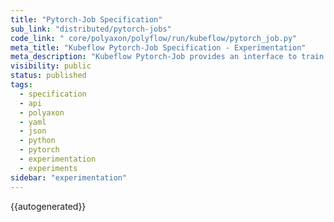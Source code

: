 ```yaml
---
title: "Pytorch-Job Specification"
sub_link: "distributed/pytorch-jobs"
code_link: " core/polyaxon/polyflow/run/kubeflow/pytorch_job.py"
meta_title: "Kubeflow Pytorch-Job Specification - Experimentation"
meta_description: "Kubeflow Pytorch-Job provides an interface to train distributed experiments with Pytorch."
visibility: public
status: published
tags:
  - specification
  - api
  - polyaxon
  - yaml
  - json
  - python
  - pytorch
  - experimentation
  - experiments
sidebar: "experimentation"
---
```


{{autogenerated}}

